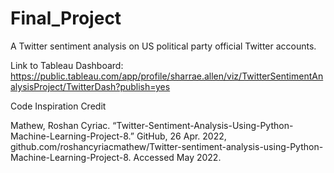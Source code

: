 # Final_Project

A Twitter sentiment analysis on US political party official Twitter accounts.

Link to Tableau Dashboard:
https://public.tableau.com/app/profile/sharrae.allen/viz/TwitterSentimentAnalysisProject/TwitterDash?publish=yes

Code Inspiration Credit

Mathew, Roshan Cyriac. “Twitter-Sentiment-Analysis-Using-Python-Machine-Learning-Project-8.” GitHub, 26 Apr. 2022, github.com/roshancyriacmathew/Twitter-sentiment-analysis-using-Python-Machine-Learning-Project-8. Accessed May 2022.
